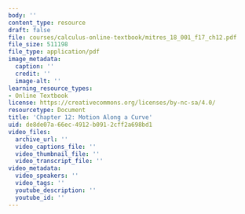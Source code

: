 ```yaml
---
body: ''
content_type: resource
draft: false
file: courses/calculus-online-textbook/mitres_18_001_f17_ch12.pdf
file_size: 511198
file_type: application/pdf
image_metadata:
  caption: ''
  credit: ''
  image-alt: ''
learning_resource_types:
- Online Textbook
license: https://creativecommons.org/licenses/by-nc-sa/4.0/
resourcetype: Document
title: 'Chapter 12: Motion Along a Curve'
uid: de8de07a-66ec-4912-b091-2cff2a698bd1
video_files:
  archive_url: ''
  video_captions_file: ''
  video_thumbnail_file: ''
  video_transcript_file: ''
video_metadata:
  video_speakers: ''
  video_tags: ''
  youtube_description: ''
  youtube_id: ''
---
```

